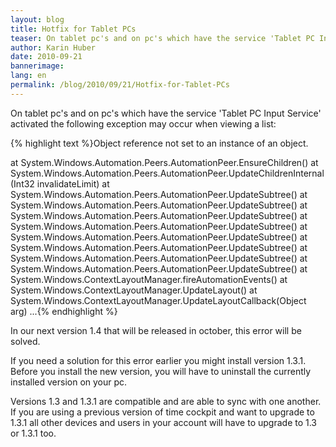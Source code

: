```yaml
---
layout: blog
title: Hotfix for Tablet PCs
teaser: On tablet pc's and on pc's which have the service 'Tablet PC Input Service' activated the following exception may occur when viewing a list.
author: Karin Huber
date: 2010-09-21
bannerimage: 
lang: en
permalink: /blog/2010/09/21/Hotfix-for-Tablet-PCs
---
```


<p>On tablet pc's and on pc's which have the service 'Tablet PC Input Service' activated the following exception may occur when viewing a list:</p><p>
  <span class="InlineCode">
    {% highlight text %}Object reference not set to an instance of an object.

   at System.Windows.Automation.Peers.AutomationPeer.EnsureChildren()
   at System.Windows.Automation.Peers.AutomationPeer.UpdateChildrenInternal(Int32 invalidateLimit)
   at System.Windows.Automation.Peers.AutomationPeer.UpdateSubtree()
   at System.Windows.Automation.Peers.AutomationPeer.UpdateSubtree()
   at System.Windows.Automation.Peers.AutomationPeer.UpdateSubtree()
   at System.Windows.Automation.Peers.AutomationPeer.UpdateSubtree()
   at System.Windows.Automation.Peers.AutomationPeer.UpdateSubtree()
   at System.Windows.Automation.Peers.AutomationPeer.UpdateSubtree()
   at System.Windows.Automation.Peers.AutomationPeer.UpdateSubtree()
   at System.Windows.Automation.Peers.AutomationPeer.UpdateSubtree()
   at System.Windows.ContextLayoutManager.fireAutomationEvents()
   at System.Windows.ContextLayoutManager.UpdateLayout()
   at System.Windows.ContextLayoutManager.UpdateLayoutCallback(Object arg)
   ...{% endhighlight %}
  </span>
</p><p>In our next version 1.4 that will be released in october, this error will be solved.</p><p>If you need a solution for this error earlier you might install version 1.3.1. Before you install the new version, you will have to uninstall the currently installed version on your pc.</p><p>Versions 1.3 and 1.3.1 are compatible and are able to sync with one another. If you are using a previous version of time cockpit and want to upgrade to 1.3.1 all other devices and users in your account will have to upgrade to 1.3 or 1.3.1 too.</p>